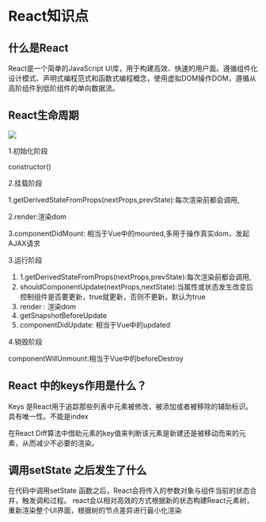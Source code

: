 # React知识点

## 什么是React

React是一个简单的JavaScript UI库，用于构建高效、快速的用户面。遵循组件化设计模式、声明式编程范式和函数式编程概念，使用虚拟DOM操作DOM，遵循从高阶组件到低阶组件的单向数据流。

## React生命周期

![](https://gitee.com/gitee_fanjunyang/JueJin/raw/master/images/React%E7%94%9F%E5%91%BD%E5%91%A8%E6%9C%9F_4.png)

1.初始化阶段

constructor()

2.挂载阶段

1.getDerivedStateFromProps(nextProps,prevState):每次渲染前都会调用,

2.render:渲染dom

3.componentDidMount: 相当于Vue中的mounted,多用于操作真实dom，发起AJAX请求

3.运行阶段

1. 1.getDerivedStateFromProps(nextProps,prevState):每次渲染前都会调用,
2. shouldComponentUpdate(nextProps,nextState):当属性或状态发生改变后控制组件是否要更新，true就更新，否则不更新，默认为true
3. render : 渲染dom
4. getSnapshotBeforeUpdate
5. componentDidUpdate: 相当于Vue中的updated

4.销毁阶段

componentWillUnmount:相当于Vue中的beforeDestroy



## React 中的keys作用是什么？

Keys 是React用于追踪那些列表中元素被修改、被添加或者被移除的辅助标识。具有唯一性。不能是index

在React Diff算法中借助元素的key值来判断该元素是新建还是被移动而来的元素，从而减少不必要的渲染。

## 调用setState 之后发生了什么

在代码中调用setState 函数之后，React会将传入的参数对象与组件当前的状态合并，触发调和过程。 react会以相对高效的方式根据新的状态构建React元素树，重新渲染整个UI界面，根据树的节点差异进行最小化渲染